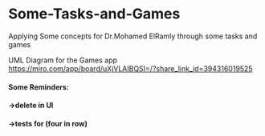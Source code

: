 # Some-Tasks-and-Games
Applying Some concepts for Dr.Mohamed ElRamly through some tasks and games

UML Diagram for the Games app
https://miro.com/app/board/uXjVLAIBQSI=/?share_link_id=394316019525


#### Some Reminders:
#### ->delete in UI
#### ->tests for (four in row)


